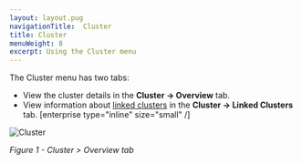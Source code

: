 ```yaml
---
layout: layout.pug
navigationTitle:  Cluster
title: Cluster
menuWeight: 8
excerpt: Using the Cluster menu
---
```


The Cluster menu has two tabs:

- View the cluster details in the **Cluster -> Overview** tab.
- View information about [linked clusters](/administering-clusters/multiple-clusters/cluster-links) in the **Cluster -> Linked Clusters** tab. [enterprise type="inline" size="small" /]

![Cluster](/1.12/img/GUI-Cluster-OSS-Cluster_View-1_12.png)

<p><i>Figure 1 - Cluster > Overview tab</i></p>
